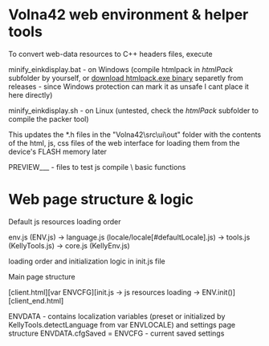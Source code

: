 # Volna42 web environment & helper tools

To convert web-data resources to C++ headers files, execute

minify_einkdisplay.bat - on Windows (compile htmlpack in *htmlPack* subfolder by yourself, or [download htmlpack.exe binary](https://github.com/NC22/Volna42BW-Tools/releases) separetly from releases - since Windows protection can mark it as unsafe I cant place it here directly)

minify_einkdisplay.sh - on Linux (untested, check the *htmlPack* subfolder to compile the packer tool)

This updates the *.h files in the "Volna42\src\ui\out" folder with the contents of the html, js, css files of the web interface for loading them from the device's FLASH memory later


PREVIEW___ - files to test js compile \ basic functions

# Web page structure & logic

Default js resources loading order 

env.js (ENV.js) -> language.js (locale/locale[#defaultLocale].js) -> tools.js (KellyTools.js) -> core.js (KellyEnv.js)

loading order and initialization logic in init.js file

Main page structure

[client.html][var ENVCFG][init.js -> js resources loading -> ENV.init()][client_end.html]

ENVDATA - contains localization variables (preset or initialized by KellyTools.detectLanguage from var ENVLOCALE) and settings page structure
ENVDATA.cfgSaved = ENVCFG - current saved settings